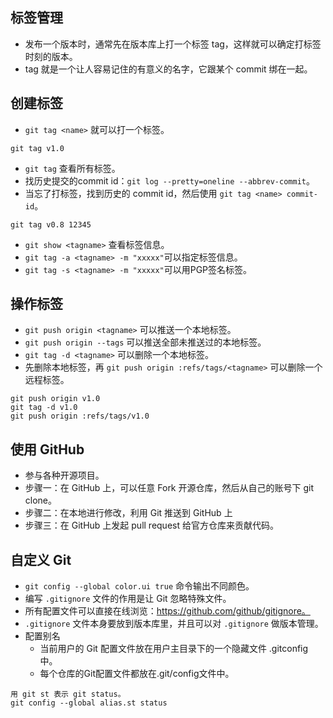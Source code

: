 ## 标签管理

* 发布一个版本时，通常先在版本库上打一个标签 tag，这样就可以确定打标签时刻的版本。
* tag 就是一个让人容易记住的有意义的名字，它跟某个 commit 绑在一起。

## 创建标签

* `git tag <name>` 就可以打一个标签。
```
git tag v1.0
```
* `git tag` 查看所有标签。
* 找历史提交的commit id：`git log --pretty=oneline --abbrev-commit`。
* 当忘了打标签，找到历史的 commit id，然后使用 `git tag <name> commit-id`。
```
git tag v0.8 12345
```
* `git show <tagname>` 查看标签信息。
* `git tag -a <tagname> -m "xxxxx"`可以指定标签信息。
* `git tag -s <tagname> -m "xxxxx"`可以用PGP签名标签。

## 操作标签

* `git push origin <tagname>` 可以推送一个本地标签。
* `git push origin --tags` 可以推送全部未推送过的本地标签。
* `git tag -d <tagname>` 可以删除一个本地标签。
* 先删除本地标签，再 `git push origin :refs/tags/<tagname>` 可以删除一个远程标签。
```
git push origin v1.0
git tag -d v1.0
git push origin :refs/tags/v1.0
```

## 使用 GitHub

* 参与各种开源项目。
* 步骤一：在 GitHub 上，可以任意 Fork 开源仓库，然后从自己的账号下 git clone。
* 步骤二：在本地进行修改，利用 Git 推送到 GitHub 上
* 步骤三：在 GitHub 上发起 pull request 给官方仓库来贡献代码。

## 自定义 Git

* `git config --global color.ui true` 命令输出不同颜色。
* 编写 `.gitignore` 文件的作用是让 Git 忽略特殊文件。
* 所有配置文件可以直接在线浏览：https://github.com/github/gitignore。
* `.gitignore` 文件本身要放到版本库里，并且可以对 `.gitignore` 做版本管理。
* 配置别名
  + 当前用户的 Git 配置文件放在用户主目录下的一个隐藏文件 .gitconfig 中。
  + 每个仓库的Git配置文件都放在.git/config文件中。
```
用 git st 表示 git status。
git config --global alias.st status
```








